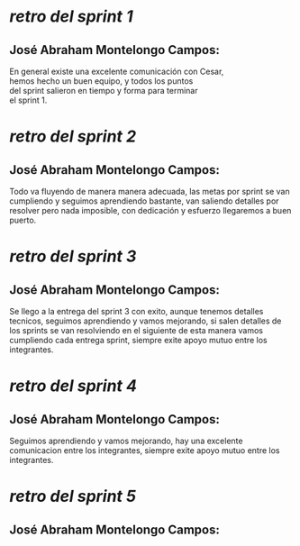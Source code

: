 # *retro del sprint 1*

## José Abraham Montelongo Campos:

En general existe una excelente comunicación con Cesar,  
hemos hecho un buen equipo, y todos los puntos  
del sprint salieron en tiempo y forma para terminar  
el sprint 1. 

# *retro del sprint 2* 

## José Abraham Montelongo Campos:

Todo va fluyendo de manera manera adecuada, las metas por sprint se van cumpliendo y seguimos aprendiendo bastante, van saliendo detalles por resolver pero nada imposible, con dedicación y esfuerzo llegaremos a buen puerto.

# *retro del sprint 3*

## José Abraham Montelongo Campos:

Se llego a la entrega del sprint 3 con exito, aunque tenemos detalles tecnicos, seguimos aprendiendo y vamos mejorando, si salen detalles de los sprints se van resolviendo en el siguiente de esta manera vamos cumpliendo cada entrega sprint, siempre exite apoyo mutuo entre los integrantes.

# *retro del sprint 4*

## José Abraham Montelongo Campos:

Seguimos aprendiendo y vamos mejorando, hay una excelente comunicacion entre los integrantes, siempre exite apoyo mutuo entre los integrantes.

# *retro del sprint 5*

## José Abraham Montelongo Campos:

